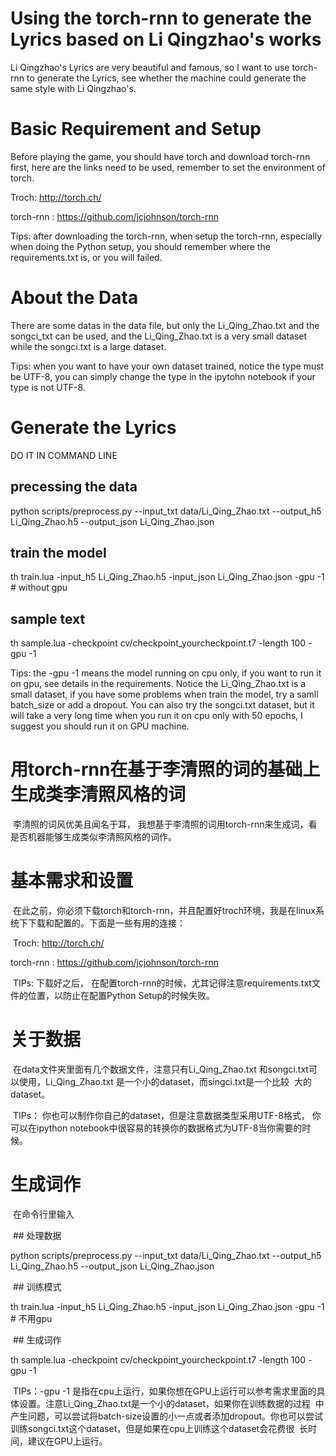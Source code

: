 # Using the torch-rnn to generate the Lyrics based on Li Qingzhao's works
  Li Qingzhao's Lyrics are very beautiful and famous, so I want to use torch-rnn to generate the Lyrics, see whether the machine could
  generate the same style with Li Qingzhao's.
# Basic Requirement and Setup
  Before playing the game, you should have torch and download torch-rnn first, here are the links need to be used, remember to set the 
  environment of torch.
  
  Troch: http://torch.ch/
  
  torch-rnn : https://github.com/jcjohnson/torch-rnn
  
  Tips: after downloading the torch-rnn, when setup the torch-rnn, especially when doing the Python setup, you should remember where the     requirements.txt is, or you will failed.
# About the Data
  There are some datas in the data file, but only the Li_Qing_Zhao.txt and the songci_txt can be used, and the Li_Qing_Zhao.txt is a very 
  small dataset while the songci.txt is a large dataset.
  
  Tips: when you want to have your own dataset trained, notice the type must be UTF-8, you can simply change the type in the ipytohn 
  notebook if your type is not UTF-8.
# Generate the Lyrics

  DO IT IN COMMAND LINE
  
  ## precessing the data
  
  python scripts/preprocess.py --input_txt data/Li_Qing_Zhao.txt --output_h5 Li_Qing_Zhao.h5 --output_json Li_Qing_Zhao.json
  
  ## train the model
  
  th train.lua -input_h5 Li_Qing_Zhao.h5 -input_json Li_Qing_Zhao.json -gpu -1  # without gpu
  
  ## sample text
  
  th sample.lua -checkpoint cv/checkpoint_yourcheckpoint.t7 -length 100 -gpu -1
  
  Tips: the -gpu -1 means the model running on cpu only, if you want to run it on gpu, see details in the requirements. Notice
  the Li_Qing_Zhao.txt is a small dataset, if you have some problems when train the model, try a samll batch_size or add a 
  dropout. You can also try the songci.txt dataset, but it will take a very long time when you run it on cpu only with 50 epochs, 
  I suggest you should run it on GPU machine.
  
# 用torch-rnn在基于李清照的词的基础上生成类李清照风格的词
  李清照的词风优美且闻名于耳， 我想基于李清照的词用torch-rnn来生成词，看是否机器能够生成类似李清照风格的词作。
# 基本需求和设置
  在此之前，你必须下载torch和torch-rnn，并且配置好troch环境，我是在linux系统下下载和配置的。下面是一些有用的连接：
  
  Troch: http://torch.ch/
  
  torch-rnn : https://github.com/jcjohnson/torch-rnn
  
  TIPs: 下载好之后， 在配置torch-rnn的时候，尤其记得注意requirements.txt文件的位置，以防止在配置Python Setup的时候失败。
# 关于数据
  在data文件夹里面有几个数据文件，注意只有Li_Qing_Zhao.txt 和songci.txt可以使用，Li_Qing_Zhao.txt 是一个小的dataset，而singci.txt是一个比较
  大的dataset。
  
  TIPs： 你也可以制作你自己的dataset，但是注意数据类型采用UTF-8格式， 你可以在ipython notebook中很容易的转换你的数据格式为UTF-8当你需要的时候。
# 生成词作
  在命令行里输入
  
  ## 处理数据
  
  python scripts/preprocess.py --input_txt data/Li_Qing_Zhao.txt --output_h5 Li_Qing_Zhao.h5 --output_json Li_Qing_Zhao.json
  
  ## 训练模式
  
  th train.lua -input_h5 Li_Qing_Zhao.h5 -input_json Li_Qing_Zhao.json -gpu -1  # 不用gpu
  
  ## 生成词作
  
  th sample.lua -checkpoint cv/checkpoint_yourcheckpoint.t7 -length 100 -gpu -1
  
  TIPs：-gpu -1 是指在cpu上运行，如果你想在GPU上运行可以参考需求里面的具体设置。注意Li_Qing_Zhao.txt是一个小的dataset，如果你在训练数据的过程
  中产生问题，可以尝试将batch-size设置的小一点或者添加dropout。你也可以尝试训练songci.txt这个dataset，但是如果在cpu上训练这个dataset会花费很
  长时间，建议在GPU上运行。
